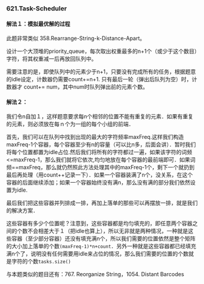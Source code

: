 ### 621.Task-Scheduler

#### 解法１：模拟最优解的过程

此题非常类似  358.Rearrange-String-k-Distance-Apart。

设计一个大顶堆的priority_queue，每次取出权重最多的n+1个（或少于这个数目）字符，将其权重减一后再放回队列中。

需要注意的是，即使队列中的元素少于n+1，只要没有完成所有的任务，根据题意的idle设定，计数器仍需要count+=n+1. 只有最后一轮（弹出后队列为空）时，计数器才 count+= num，其中num时队列弹出前的元素个数。

#### 解法２：

我们令n自加１，这样题意要求每n个相邻的位置不能有重复的元素．如果有重复的元素，则必须放在每ｎ个为一组的每个小组的前端．

首先，我们可以在队列中找到出现的最大的字符频率maxFreq.这样我们构造maxFreq-1个容器，每个容器至少有n的容量（可以比n多，后面会讲）．暂时我们将每个位置都置为idle占位.然后我们将所有的字符都过一遍，如果该字符的词频<=maxFreq-1，那么我们就将它依次,均匀地放在每个容器的最前端即可．如果词频==maxFreq，那么就仍然照此方法处理其中的maxFreq-1个，剩下一个就扔到最后再处理（用count++记录一下）．如果一个容器装满了n个，没关系，在这个容器的后面继续添加；如果一个容器始终没有满n，那么没有满的部分我们依然设置为idle.

最后我们把这些容器并列排成一排，再加上落单的那些可以再摆放一排，就是我们的解决方案．

这些容器有多少个位置呢？注意到，这些容器都是均匀填充的，即任意两个容器之间的个数不会相差大于１（把idle也算上），所以无非就是两种情况，一种就是这些容器（至少部分容器）还没有填充满n个，所以我们需要的位置依然是整个矩阵的大小加上落单的个数```(maxFreq-1)*n+count```．另外一种就是这些容器都已经填充满n个了，说明没有任何需要用idle来占位的情况，那么我们需要的位置的个数就是字符的个数```tasks.size()```

与本题类似的题目还有：767. Reorganize String，1054. Distant Barcodes

